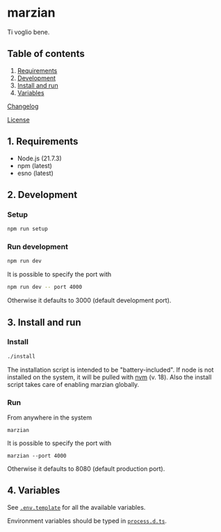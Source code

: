 # marzian

Ti voglio bene.

## Table of contents

1. [Requirements](#1-requirements)
2. [Development](#2-development)
3. [Install and run](#3-install-and-run)
4. [Variables](#4-variables)

[Changelog](CHANGELOG.md)

[License](LICENSE.md)

## 1. Requirements

- Node.js (21.7.3)
- npm (latest)
- esno (latest)

## 2. Development

### Setup

```bash
npm run setup
```

### Run development

```bash
npm run dev
```

It is possible to specify the port with

```bash
npm run dev -- port 4000
```

Otherwise it defaults to 3000 (default development port).

## 3. Install and run

### Install

```bash
./install
```

The installation script is intended to be "battery-included". If node is not installed on the system, it will be pulled with [nvm](https://github.com/nvm-sh/nvm) (v. 18). Also the install script takes care of enabling marzian globally.

### Run

From anywhere in the system

```shell
marzian
```

It is possible to specify the port with

```shell
marzian --port 4000
```

Otherwise it defaults to 8080 (default production port).

## 4. Variables

See [`.env.template`](.env.template) for all the available variables.

Environment variables should be typed in [`process.d.ts`](process.d.ts).
